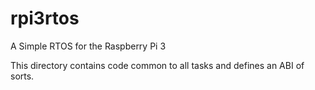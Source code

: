 # rpi3rtos
A Simple RTOS for the Raspberry Pi 3

This directory contains code common to all tasks and defines an ABI of sorts.
